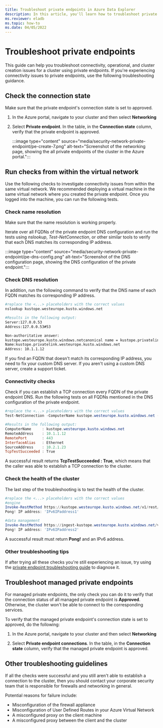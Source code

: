 ```yaml
---
title: Troubleshoot private endpoints in Azure Data Explorer
description: In this article, you'll learn how to troubleshoot private endpoints in Azure Data Explorer.
ms.reviewer: eladb
ms.topic: how-to
ms.date: 04/05/2022
---
```


# Troubleshoot private endpoints

This guide can help you troubleshoot connectivity, operational, and cluster creation issues for a cluster using private endpoints. If you're experiencing connectivity issues to private endpoints, use the following troubleshooting guidance.

## Check the connection state

Make sure that the private endpoint's connection state is set to approved.

1. In the Azure portal, navigate to your cluster and then select **Networking**

1. Select **Private endpoint**. In the table, in the **Connection state** column, verify that the private endpoint is approved.

    :::image type="content" source="media/security-network-private-endpoint/pe-create-7.png" alt-text="Screenshot of the networking page, showing the all private endpoints of the cluster in the Azure portal.":::

## Run checks from within the virtual network

Use the following checks to investigate connectivity issues from within the same virtual network. We recommended deploying a virtual machine in the same virtual network where you created the private endpoint. Once you logged into the machine, you can run the following tests.

### Check name resolution

Make sure that the name resolution is working properly.

Iterate over all FQDNs of the private endpoint DNS configuration and run the tests using *nslookup*, *Test-NetConnection*, or other similar tools to verify that each DNS matches its corresponding IP address.

:::image type="content" source="media/security-network-private-endpoint/pe-dns-config.png" alt-text="Screenshot of the DNS configuration page, showing the DNS configuration of the private endpoint.":::

### Check DNS resolution

In addition, run the following command to verify that the DNS name of each FQDN matches its corresponding IP address.

```bash
#replace the <...> placeholders with the correct values
nslookup kustope.westeurope.kusto.windows.net

#Results in the following output:
Server:127.0.0.53
Address:127.0.0.53#53

Non-authoritative answer:
kustope.westeurope.kusto.windows.netcanonical name = kustope.privatelink.westeurope.kusto.windows.net.
Name:kustope.privatelink.westeurope.kusto.windows.net
Address: 10.1.1.12
```

If you find an FQDN that doesn't match its corresponding IP address, you need to fix your custom DNS server. If you aren't using a custom DNS server, create a support ticket.

### Connectivity checks

Check if you can establish a TCP connection every FQDN of the private endpoint DNS. Run the following tests on all FQDNs mentioned in the DNS configuration of the private endpoint.

```Powershell
#replace the <...> placeholders with the correct values
Test-NetConnection -ComputerName kustope.westeurope.kusto.windows.net -Port 443

#Results in the following output:
ComputerName     : kustope.westeurope.kusto.windows.net
RemoteAddress    : 10.1.1.12
RemotePort       : 443
InterfaceAlias   : Ethernet
SourceAddress    : 10.2.1.23
TcpTestSucceeded : True
```

A successful result returns **TcpTestSucceeded : True**, which means that the caller was able to establish a TCP connection to the cluster.

### Check the health of the cluster

The last step of the troubleshooting is to test the health of the cluster.

```Powershell
#replace the <...> placeholders with the correct values
#engine
Invoke-RestMethod https://kustope.westeurope.kusto.windows.net/v1/rest/ping
Pong! IP address: 'IPv6IPaddress1'

#data management
Invoke-RestMethod https://ingest-kustope.westeurope.kusto.windows.net/v1/rest/ping
Pong! IP address: 'IPv6IPaddress2'
```

A successful result must return **Pong!** and an IPv6 address.

### Other troubleshooting tips

If after trying all these checks you're still experiencing an issue, try using the [private endpoint troubleshooting guide](/azure/private-link/troubleshoot-private-endpoint-connectivity#diagnose-connectivity-problems) to diagnose it.

## Troubleshoot managed private endpoints

For managed private endpoints, the only check you can do it to verify that the connection status of all managed private endpoint is **Approved**. Otherwise, the cluster won't be able to connect to the corresponding services.

To verify that the managed private endpoint's connection state is set to approved, do the following:

1. In the Azure portal, navigate to your cluster and then select **Networking**

1. Select **Private endpoint connections**. In the table, in the **Connection state** column, verify that the managed private endpoint is approved.

## Other troubleshooting guidelines

If all the checks were successful and you still aren't able to establish a connection to the cluster, then you should contact your corporate security team that is responsible for firewalls and networking in general.

Potential reasons for failure include:

* Misconfiguration of the firewall appliance
* Misconfiguration of User Defined Routes in your Azure Virtual Network
* A misconfigured proxy on the client machine
* A misconfigured proxy between the client and the cluster
